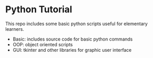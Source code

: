 # Python Tutorial 

This repo includes some basic python scripts useful for elementary learners.

- Basic: includes source code for basic python commands
- OOP: object oriented scripts
- GUI: tkinter and other libraries for graphic user interface
